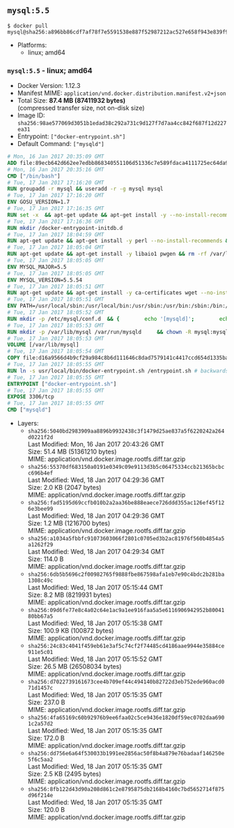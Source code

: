 ## `mysql:5.5`

```console
$ docker pull mysql@sha256:a896bb86cdf7af78f7e5591538e887f52987212ac527e658f943e839f9161102
```

-	Platforms:
	-	linux; amd64

### `mysql:5.5` - linux; amd64

-	Docker Version: 1.12.3
-	Manifest MIME: `application/vnd.docker.distribution.manifest.v2+json`
-	Total Size: **87.4 MB (87411932 bytes)**  
	(compressed transfer size, not on-disk size)
-	Image ID: `sha256:98ae577069d3051b1edad38c292a731c9d127f7d7aa4cc842f687f12d227ea31`
-	Entrypoint: `["docker-entrypoint.sh"]`
-	Default Command: `["mysqld"]`

```dockerfile
# Mon, 16 Jan 2017 20:35:09 GMT
ADD file:89ecb642d662ee7edbb868340551106d51336c7e589fdaca4111725ec64da957 in / 
# Mon, 16 Jan 2017 20:35:16 GMT
CMD ["/bin/bash"]
# Tue, 17 Jan 2017 17:16:20 GMT
RUN groupadd -r mysql && useradd -r -g mysql mysql
# Tue, 17 Jan 2017 17:16:20 GMT
ENV GOSU_VERSION=1.7
# Tue, 17 Jan 2017 17:16:35 GMT
RUN set -x 	&& apt-get update && apt-get install -y --no-install-recommends ca-certificates wget && rm -rf /var/lib/apt/lists/* 	&& wget -O /usr/local/bin/gosu "https://github.com/tianon/gosu/releases/download/$GOSU_VERSION/gosu-$(dpkg --print-architecture)" 	&& wget -O /usr/local/bin/gosu.asc "https://github.com/tianon/gosu/releases/download/$GOSU_VERSION/gosu-$(dpkg --print-architecture).asc" 	&& export GNUPGHOME="$(mktemp -d)" 	&& gpg --keyserver ha.pool.sks-keyservers.net --recv-keys B42F6819007F00F88E364FD4036A9C25BF357DD4 	&& gpg --batch --verify /usr/local/bin/gosu.asc /usr/local/bin/gosu 	&& rm -r "$GNUPGHOME" /usr/local/bin/gosu.asc 	&& chmod +x /usr/local/bin/gosu 	&& gosu nobody true 	&& apt-get purge -y --auto-remove ca-certificates wget
# Tue, 17 Jan 2017 17:16:36 GMT
RUN mkdir /docker-entrypoint-initdb.d
# Tue, 17 Jan 2017 18:04:59 GMT
RUN apt-get update && apt-get install -y perl --no-install-recommends && rm -rf /var/lib/apt/lists/*
# Tue, 17 Jan 2017 18:05:04 GMT
RUN apt-get update && apt-get install -y libaio1 pwgen && rm -rf /var/lib/apt/lists/*
# Tue, 17 Jan 2017 18:05:05 GMT
ENV MYSQL_MAJOR=5.5
# Tue, 17 Jan 2017 18:05:05 GMT
ENV MYSQL_VERSION=5.5.54
# Tue, 17 Jan 2017 18:05:51 GMT
RUN apt-get update && apt-get install -y ca-certificates wget --no-install-recommends && rm -rf /var/lib/apt/lists/* 	&& wget "https://cdn.mysql.com/Downloads/MySQL-$MYSQL_MAJOR/mysql-$MYSQL_VERSION-linux2.6-x86_64.tar.gz" -O mysql.tar.gz 	&& wget "https://cdn.mysql.com/Downloads/MySQL-$MYSQL_MAJOR/mysql-$MYSQL_VERSION-linux2.6-x86_64.tar.gz.asc" -O mysql.tar.gz.asc 	&& apt-get purge -y --auto-remove ca-certificates wget 	&& export GNUPGHOME="$(mktemp -d)" 	&& gpg --keyserver ha.pool.sks-keyservers.net --recv-keys A4A9406876FCBD3C456770C88C718D3B5072E1F5 	&& gpg --batch --verify mysql.tar.gz.asc mysql.tar.gz 	&& rm -r "$GNUPGHOME" mysql.tar.gz.asc 	&& mkdir /usr/local/mysql 	&& tar -xzf mysql.tar.gz -C /usr/local/mysql --strip-components=1 	&& rm mysql.tar.gz 	&& rm -rf /usr/local/mysql/mysql-test /usr/local/mysql/sql-bench 	&& rm -rf /usr/local/mysql/bin/*-debug /usr/local/mysql/bin/*_embedded 	&& find /usr/local/mysql -type f -name "*.a" -delete 	&& apt-get update && apt-get install -y binutils && rm -rf /var/lib/apt/lists/* 	&& { find /usr/local/mysql -type f -executable -exec strip --strip-all '{}' + || true; } 	&& apt-get purge -y --auto-remove binutils
# Tue, 17 Jan 2017 18:05:51 GMT
ENV PATH=/usr/local/sbin:/usr/local/bin:/usr/sbin:/usr/bin:/sbin:/bin:/usr/local/mysql/bin:/usr/local/mysql/scripts
# Tue, 17 Jan 2017 18:05:52 GMT
RUN mkdir -p /etc/mysql/conf.d 	&& { 		echo '[mysqld]'; 		echo 'skip-host-cache'; 		echo 'skip-name-resolve'; 		echo 'datadir = /var/lib/mysql'; 		echo '!includedir /etc/mysql/conf.d/'; 	} > /etc/mysql/my.cnf
# Tue, 17 Jan 2017 18:05:53 GMT
RUN mkdir -p /var/lib/mysql /var/run/mysqld 	&& chown -R mysql:mysql /var/lib/mysql /var/run/mysqld 	&& chmod 777 /var/run/mysqld
# Tue, 17 Jan 2017 18:05:53 GMT
VOLUME [/var/lib/mysql]
# Tue, 17 Jan 2017 18:05:54 GMT
COPY file:d16a9566d4b9cf29a984c8b6d111646c8dad7579141c4417ccd654d1335ba3fc in /usr/local/bin/ 
# Tue, 17 Jan 2017 18:05:55 GMT
RUN ln -s usr/local/bin/docker-entrypoint.sh /entrypoint.sh # backwards compat
# Tue, 17 Jan 2017 18:05:55 GMT
ENTRYPOINT ["docker-entrypoint.sh"]
# Tue, 17 Jan 2017 18:05:55 GMT
EXPOSE 3306/tcp
# Tue, 17 Jan 2017 18:05:55 GMT
CMD ["mysqld"]
```

-	Layers:
	-	`sha256:5040bd2983909aa8896b9932438c3f1479d25ae837a5f6220242a264d0221f2d`  
		Last Modified: Mon, 16 Jan 2017 20:43:26 GMT  
		Size: 51.4 MB (51361210 bytes)  
		MIME: application/vnd.docker.image.rootfs.diff.tar.gzip
	-	`sha256:55370df683150a0191e0349c09e9113d3b5c06475334ccb21365bcbcc696b4ef`  
		Last Modified: Wed, 18 Jan 2017 04:29:36 GMT  
		Size: 2.0 KB (2047 bytes)  
		MIME: application/vnd.docker.image.rootfs.diff.tar.gzip
	-	`sha256:fad5195d69ccfb010b2a2aa36be888eaece726ddd355ac126ef45f126e3bee99`  
		Last Modified: Wed, 18 Jan 2017 04:29:36 GMT  
		Size: 1.2 MB (1216700 bytes)  
		MIME: application/vnd.docker.image.rootfs.diff.tar.gzip
	-	`sha256:a1034a5fbbfc91073603066f2801c0705ed3b2ac81976f560b4854a5a1262f29`  
		Last Modified: Wed, 18 Jan 2017 04:29:34 GMT  
		Size: 114.0 B  
		MIME: application/vnd.docker.image.rootfs.diff.tar.gzip
	-	`sha256:6db5b5696c2f00982765f9888fbe867598afa1eb7e90c4bdc2b281ba1308c49c`  
		Last Modified: Wed, 18 Jan 2017 05:15:44 GMT  
		Size: 8.2 MB (8219931 bytes)  
		MIME: application/vnd.docker.image.rootfs.diff.tar.gzip
	-	`sha256:09d6fe77e8c4a02c64e1ac9a1ee916faa5a5e6116906942952b8004180bb67a5`  
		Last Modified: Wed, 18 Jan 2017 05:15:38 GMT  
		Size: 100.9 KB (100872 bytes)  
		MIME: application/vnd.docker.image.rootfs.diff.tar.gzip
	-	`sha256:24c83c4041f459eb61e3af5c74cf2f74485cd4186aae9944e35884ce911e5c01`  
		Last Modified: Wed, 18 Jan 2017 05:15:52 GMT  
		Size: 26.5 MB (26508034 bytes)  
		MIME: application/vnd.docker.image.rootfs.diff.tar.gzip
	-	`sha256:d7022739161673cee4b709ef44c494140b82722d3eb752ede960acd071d1457c`  
		Last Modified: Wed, 18 Jan 2017 05:15:35 GMT  
		Size: 237.0 B  
		MIME: application/vnd.docker.image.rootfs.diff.tar.gzip
	-	`sha256:4fa65169c60b92976b9ee6faa02c5ce9436e1820df59ec0702daa6901c2a57d2`  
		Last Modified: Wed, 18 Jan 2017 05:15:35 GMT  
		Size: 172.0 B  
		MIME: application/vnd.docker.image.rootfs.diff.tar.gzip
	-	`sha256:dd756e6a64f530033b1991ee2856ac50f8b4a879e76badaaf146250e5f6c5aa2`  
		Last Modified: Wed, 18 Jan 2017 05:15:35 GMT  
		Size: 2.5 KB (2495 bytes)  
		MIME: application/vnd.docker.image.rootfs.diff.tar.gzip
	-	`sha256:8fb122d43d90a208d861c2e8795875db2168b4160c7bd5652714f875d96f214e`  
		Last Modified: Wed, 18 Jan 2017 05:15:35 GMT  
		Size: 120.0 B  
		MIME: application/vnd.docker.image.rootfs.diff.tar.gzip
